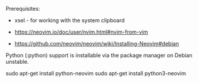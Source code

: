 Prerequisites:
* xsel - for working with the system clipboard

* https://neovim.io/doc/user/nvim.html#nvim-from-vim

* https://github.com/neovim/neovim/wiki/Installing-Neovim#debian

Python (:python) support is installable via the package manager on Debian unstable.

sudo apt-get install python-neovim
sudo apt-get install python3-neovim
